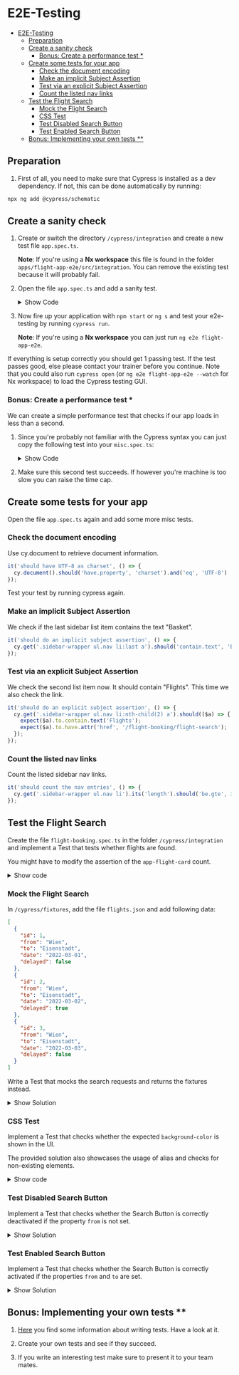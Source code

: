 # E2E-Testing

- [E2E-Testing](#e2e-testing)
	- [Preparation](#preparation)
	- [Create a sanity check](#create-a-sanity-check)
		- [Bonus: Create a performance test *](#bonus-create-a-performance-test-)
	- [Create some tests for your app](#create-some-tests-for-your-app)
		- [Check the document encoding](#check-the-document-encoding)
		- [Make an implicit Subject Assertion](#make-an-implicit-subject-assertion)
		- [Test via an explicit Subject Assertion](#test-via-an-explicit-subject-assertion)
		- [Count the listed nav links](#count-the-listed-nav-links)
	- [Test the Flight Search](#test-the-flight-search)
		- [Mock the Flight Search](#mock-the-flight-search)
		- [CSS Test](#css-test)
		- [Test Disabled Search Button](#test-disabled-search-button)
		- [Test Enabled Search Button](#test-enabled-search-button)
	- [Bonus: Implementing your own tests **](#bonus-implementing-your-own-tests-)

## Preparation

1. First of all, you need to make sure that Cypress is installed as a dev dependency. If not, this can be done automatically by running:

```bash
npx ng add @cypress/schematic
```

## Create a sanity check

1. Create or switch the directory ``/cypress/integration`` and create a new test file ``app.spec.ts``.

   **Note**: If you're using a **Nx workspace** this file is found in the folder ``apps/flight-app-e2e/src/integration``. You can remove the existing test because it will probably fail.

2. Open the file `app.spec.ts` and add a sanity test.

    <details>
    <summary>Show Code</summary>
    <p>

    ```typescript
    describe('flight-app', () => {
      it('should do a sanity check', () => {
        cy.visit('');
      });

      // next test goes here
    });
    ```

    </p>
    </details>

3. Now fire up your application with ``npm start`` or ``ng s`` and test your e2e-testing by running ``cypress run``.

   **Note**: If you're using a **Nx workspace** you can just run ``ng e2e flight-app-e2e``.


If everything is setup correctly you should get 1 passing test. If the test passes good, else please contact your trainer before you continue. Note that you could also run ``cypress open`` (or ``ng e2e flight-app-e2e --watch`` for Nx workspace) to load the Cypress testing GUI.

### Bonus: Create a performance test *

We can create a simple performance test that checks if our app loads in less than a second.

1. Since you're probably not familiar with the Cypress syntax you can just copy the following test into your ``misc.spec.ts``:

    <details>
    <summary>Show Code</summary>
    <p>

    ```typescript
    it('should load page below 1 second', () => {
      cy.visit('/', {
        onBeforeLoad: (win) => {
          win.performance.mark('start-loading');
        },
        onLoad: (win) => {
          win.performance.mark('end-loading');
        }
      })
      .its('performance').then((p) => {
        p.measure('pageLoad', 'start-loading', 'end-loading');
        const measure = p.getEntriesByName('pageLoad')[0];
        expect(measure.duration).to.be.most(1000);
      });
    });
    ```

    </p>
    </details>

2. Make sure this second test succeeds. If however you're machine is too slow you can raise the time cap.

## Create some tests for your app

Open the file `app.spec.ts` again and add some more misc tests.

### Check the document encoding

Use cy.document to retrieve document information.

```typescript
it('should have UTF-8 as charset', () => {
  cy.document().should('have.property', 'charset').and('eq', 'UTF-8')
});
```

Test your test by running cypress again.

### Make an implicit Subject Assertion

We check if the last sidebar list item contains the text "Basket".

```typescript
it('should do an implicit subject assertion', () => {
  cy.get('.sidebar-wrapper ul.nav li:last a').should('contain.text', 'Basket');
});
```

### Test via an explicit Subject Assertion

We check the second list item now. It should contain "Flights". This time we also check the link.

```typescript
it('should do an explicit subject assertion', () => {
  cy.get('.sidebar-wrapper ul.nav li:nth-child(2) a').should(($a) => {
    expect($a).to.contain.text('Flights');
    expect($a).to.have.attr('href', '/flight-booking/flight-search');
  });
});
```

### Count the listed nav links

Count the listed sidebar nav links.

```typescript
it('should count the nav entries', () => {
  cy.get('.sidebar-wrapper ul.nav li').its('length').should('be.gte', 3);
});
```

## Test the Flight Search

Create the file `flight-booking.spec.ts` in the folder `/cypress/integration` and implement a Test that tests whether flights are found.

You might have to modify the assertion of the `app-flight-card` count.

<details>
<summary>Show code</summary>
<p>

```typescript
describe('Flight Search E2E Test', () => {
  beforeEach(() => {
    cy.visit('');
  });

  it('should verify that flight search is showing cards', () => {
    cy.contains('a', 'Flights').click();
    cy.get('input[name=from]').clear().type('Graz');
    cy.get('input[name=to]').clear().type('Hamburg');
    cy.get('form .btn').should(($button) => {
      expect($button).to.not.have.attr('disabled', 'disabled');
    });

    cy.get('form .btn').click();
    cy.get('flight-card').its('length').should('be.gte', 3);
  });
});
```

</p>
</details>

### Mock the Flight Search

In `/cypress/fixtures`, add the file `flights.json` and add following data:

```json
[
  {
    "id": 1,
    "from": "Wien",
    "to": "Eisenstadt",
    "date": "2022-03-01",
    "delayed": false
  },
  {
    "id": 2,
    "from": "Wien",
    "to": "Eisenstadt",
    "date": "2022-03-02",
    "delayed": true
  },
  {
    "id": 3,
    "from": "Wien",
    "to": "Eisenstadt",
    "date": "2022-03-03",
    "delayed": false
  }
]
```

Write a Test that mocks the search requests and returns the fixtures instead.

<details>
<summary>Show Solution</summary>
<p>

```typescript
it('should search for flights from Wien to Eisenstadt by intercepting the network', () => {
  cy.fixture('flights').then((flights) => cy.intercept('GET', 'http://www.angular.at/api/flight**', flights));
  cy.contains('a', 'Flights').click();
  cy.get('input[name=from]').clear().type('Wien');
  cy.get('input[name=to]').clear().type('Eisenstadt');
  cy.get('form .btn').click();
  cy.get('flight-card').should('have.length', 3);
});
```

</p>
</details>

### CSS Test

Implement a Test that checks whether the expected `background-color` is shown in the UI.

The provided solution also showcases the usage of alias and checks for non-existing elements.

<details>
<summary>Show code</summary>
<p>

```typescript
it('should search for flights from Wien to Eisenstadt by intercepting the network', () => {
  cy.fixture('flights').then((flights) => cy.intercept('GET', 'http://www.angular.at/api/flight**', flights));
  cy.contains('a', 'Flights').click();
  cy.get('input[name=from]').clear().type('Wien');
  cy.get('input[name=to]').clear().type('Eisenstadt');
  cy.get('form .btn').click();

  cy.get('flight-card').first().as('flight-card');
  cy.get('@flight-card').find('> div').should('have.css', 'background-color', 'rgb(255, 255, 255)');
  cy.get('@flight-card').contains('button', 'Select').click();
  cy.get('@flight-card').find('> div').should('have.css', 'background-color', 'rgb(204, 197, 185)');
  cy.get('@flight-card').contains('button', 'Select').should('not.exist');
  cy.get('@flight-card').contains('button', 'Remove').should('exist');
});
```

</p>
</details>

### Test Disabled Search Button

Implement a Test that checks whether the Search Button is correctly deactivated if the property `from` is not set.

<details>
<summary>Show Solution</summary>
<p>

```typescript
it('should disable the search button when form is invalid', () => {
  cy.contains('a', 'Flights').click();
  cy.get('input[name=from]').clear();
  cy.get('input[name=to]').clear();
  cy.get('form .btn').should('be.disabled');
});
```

</p>
</details>

### Test Enabled Search Button

Implement a Test that checks whether the Search Button is correctly activated if the properties `from` and `to` are set.

<details>
<summary>Show Solution</summary>
<p>

```typescript
it('should enable the search button when form is valid', () => {
  cy.contains('a', 'Flights').click();
  cy.get('input[name=from]').clear().type('Wien');
  cy.get('input[name=to]').clear().type('Frankfurt');
  cy.get('form .btn').should('not.be.disabled');
});
```

</p>
</details>

## Bonus: Implementing your own tests **

1. [Here](https://docs.cypress.io/guides/getting-started/writing-your-first-test) you find some information about writing tests. Have a look at it.

2. Create your own tests and see if they succeed.

3. If you write an interesting test make sure to present it to your team mates.
